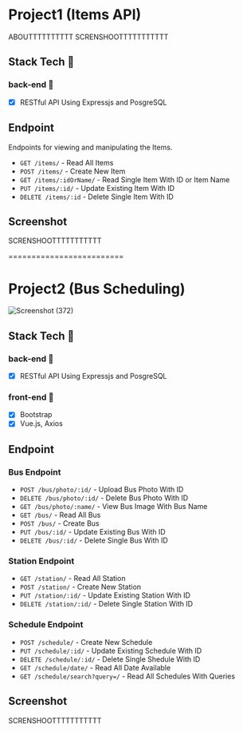 # Project1 (Items API)

ABOUTTTTTTTTTT
SCRENSHOOTTTTTTTTTTT

## Stack Tech :dart:
### back-end :wrench:
- [x] RESTful API Using Expressjs and PosgreSQL

## Endpoint
Endpoints for viewing and manipulating the Items.

* `GET /items/` - Read All Items
* `POST /items/` - Create New Item
* `GET /items/:idOrName/` - Read Single Item With ID or Item Name
* `PUT /items/:id/` - Update Existing Item With ID
* `DELETE /items/:id` - Delete Single Item With ID

## Screenshot

SCRENSHOOTTTTTTTTTTT

=========================
# Project2 (Bus Scheduling)
![Screenshot (372)](https://user-images.githubusercontent.com/58234878/95007917-32ce0180-063f-11eb-86f0-03c2c1f8cea9.png)

## Stack Tech :dart:
### back-end :wrench:
- [x] RESTful API Using Expressjs and PosgreSQL

### front-end :art:
- [x] Bootstrap
- [x] Vue.js, Axios

## Endpoint
### Bus Endpoint
* `POST /bus/photo/:id/` - Upload Bus Photo With ID
* `DELETE /bus/photo/:id/` - Delete Bus Photo With ID
* `GET /bus/photo/:name/` - View Bus Image With Bus Name
* `GET /bus/` - Read All Bus
* `POST /bus/` - Create Bus
* `PUT /bus/:id/` - Update Existing Bus With ID
* `DELETE /bus/:id/` - Delete Single Bus With ID

### Station Endpoint
* `GET /station/` - Read All Station
* `POST /station/` - Create New Station
* `PUT /station/:id/` - Update Existing Station With ID
* `DELETE /station/:id/` - Delete Single Station With ID

### Schedule Endpoint
* `POST /schedule/` - Create New Schedule
* `PUT /schedule/:id/` - Update Existing Schedule With ID
* `DELETE /schedule/:id/` - Delete Single Shedule With ID
* `GET /schedule/date/` - Read All Date Available
* `GET /schedule/search?query=/` - Read All Schedules With Queries


## Screenshot

SCRENSHOOTTTTTTTTTTT








